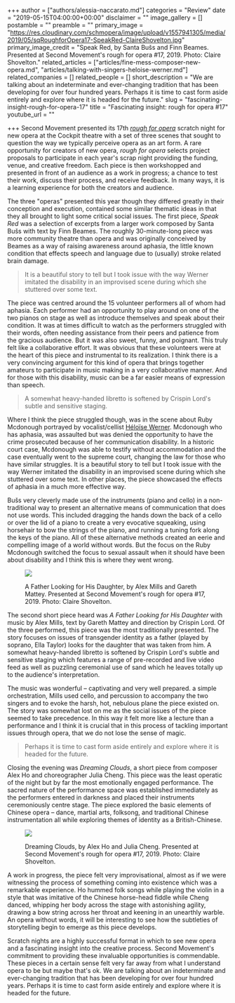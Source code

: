 +++
author = ["authors/alessia-naccarato.md"]
categories = "Review"
date = "2019-05-15T04:00:00+00:00"
disclaimer = ""
image_gallery = []
postamble = ""
preamble = ""
primary_image = "https://res.cloudinary.com/schmopera/image/upload/v1557941305/media/2019/05/sqRoughforOpera17-SpeakRed-ClaireShovelton.jpg"
primary_image_credit = "Speak Red, by Santa Bušs and Finn Beames. Presented at Second Movement's rough for opera #17, 2019. Photo: Claire Shovelton."
related_articles = ["articles/fine-mess-composer-new-opera.md", "articles/talking-with-singers-heloise-werner.md"]
related_companies = []
related_people = []
short_description = "We are talking about an indeterminate and ever-changing tradition that has been developing for over four hundred years. Perhaps it is time to cast form aside entirely and explore where it is headed for the future."
slug = "fascinating-insight-rough-for-opera-17"
title = "Fascinating insight: rough for opera #17"
youtube_url = ""

+++
Second Movement presented its 17th [_rough for opera_](https://secondmovement.org.uk/) scratch night for new opera at the Cockpit theatre with a set of three scenes that sought to question the way we typically perceive opera as an art form. A rare opportunity for creators of new opera, _rough for opera_ selects project proposals to participate in each year's scrap night providing the funding, venue, and creative freedom. Each piece is then workshopped and presented in front of an audience as a work in progress; a chance to test their work, discuss their process, and receive feedback. In many ways, it is a learning experience for both the creators and audience.

The three "operas" presented this year though they differed greatly in their conception and execution, contained some similar thematic ideas in that they all brought to light some critical social issues. The first piece, _Speak Red_ was a selection of excerpts from a larger work composed by Santa Bušs with text by Finn Beames. The roughly 30-minute-long piece was more community theatre than opera and was originally conceived by Beames as a way of raising awareness around aphasia, the little known condition that effects speech and language due to (usually) stroke related brain damage.

>It is a beautiful story to tell but I took issue with the way Werner imitated the disability in an improvised scene during which she stuttered over some text.

The piece was centred around the 15 volunteer performers all of whom had aphasia. Each performer had an opportunity to play around on one of the two pianos on stage as well as introduce themselves and speak about their condition. It was at times difficult to watch as the performers struggled with their words, often needing assistance from their peers and patience from the gracious audience. But it was also sweet, funny, and poignant. This truly felt like a collaborative effort. It was obvious that these volunteers were at the heart of this piece and instrumental to its realization. I think there is a very convincing argument for this kind of opera that brings together amateurs to participate in music making in a very collaborative manner. And for those with this disability, music can be a far easier means of expression than speech.

>A somewhat heavy-handed libretto is softened by Crispin Lord's subtle and sensitive staging.

Where I think the piece struggled though, was in the scene about Ruby Mcdonough portrayed by vocalist/cellist [Héloïse Werner](/talking-with-singers-heloise-werner/). Mcdonough who has aphasia, was assaulted but was denied the opportunity to have the crime prosecuted because of her communication disability. In a historic court case, Mcdonough was able to testify without accommodation and the case eventually went to the supreme court, changing the law for those who have similar struggles. It is a beautiful story to tell but I took issue with the way Werner imitated the disability in an improvised scene during which she stuttered over some text. In other places, the piece showcased the effects of aphasia in a much more effective way.

Bušs very cleverly made use of the instruments (piano and cello) in a non-traditional way to present an alternative means of communication that does not use words. This included dragging the hands down the back of a cello or over the lid of a piano to create a very evocative squeaking, using horsehair to bow the strings of the piano, and running a tuning fork along the keys of the piano. All of these alternative methods created an eerie and compelling image of a world without words. But the focus on the Ruby Mcdonough switched the focus to sexual assault when it should have been about disability and I think this is where they went wrong.

<figure data-type="image">

![](https://res.cloudinary.com/schmopera/image/upload/v1557941440/media/2019/05/RoughforOpera17-AFatherIsLookingForHisDaughter-ClaireShovelton.jpg)

<figcaption>A Father Looking for His Daughter, by Alex Mills and Gareth Mattey. Presented at Second Movement's rough for opera #17, 2019. Photo: Claire Shovelton.</figcaption>

</figure>

The second short piece heard was _A Father Looking for His Daughter_ with music by Alex Mills, text by Gareth Mattey and direction by Crispin Lord. Of the three performed, this piece was the most traditionally presented. The story focuses on issues of transgender identity as a father (played by soprano, Ella Taylor) looks for the daughter that was taken from him. A somewhat heavy-handed libretto is softened by Crispin Lord's subtle and sensitive staging which features a range of pre-recorded and live video feed as well as puzzling ceremonial use of sand which he leaves totally up to the audience's interpretation.

The music was wonderful – captivating and very well prepared. a simple orchestration, Mills used cello, and percussion to accompany the two singers and to evoke the harsh, hot, nebulous plane the piece existed on. The story was somewhat lost on me as the social issues of the piece seemed to take precedence. In this way it felt more like a lecture than a performance and I think it is crucial that in this process of tackling important issues through opera, that we do not lose the sense of magic.

>Perhaps it is time to cast form aside entirely and explore where it is headed for the future.

Closing the evening was _Dreaming Clouds_, a short piece from composer Alex Ho and choreographer Julia Cheng. This piece was the least operatic of the night but by far the most emotionally engaged performance. The sacred nature of the performance space was established immediately as the performers entered in darkness and placed their instruments ceremoniously centre stage. The piece explored the basic elements of Chinese opera – dance, martial arts, folksong, and traditional Chinese instrumentation all while exploring themes of identity as a British-Chinese.

<figure data-type="image">

![](https://res.cloudinary.com/schmopera/image/upload/v1557941533/media/2019/05/RoughforOpera17-DreamingClouds-ClaireShovelton.jpg)

<figcaption>Dreaming Clouds, by Alex Ho and Julia Cheng. Presented at Second Movement's rough for opera #17, 2019. Photo: Claire Shovelton.</figcaption>

</figure>

A work in progress, the piece felt very improvisational, almost as if we were witnessing the process of something coming into existence which was a remarkable experience. Ho hummed folk songs while playing the violin in a style that was imitative of the Chinese horse-head fiddle while Cheng danced, whipping her body across the stage with astonishing agility, drawing a bow string across her throat and keening in an unearthly warble. An opera without words, it will be interesting to see how the subtleties of storytelling begin to emerge as this piece develops.

Scratch nights are a highly successful format in which to see new opera and a fascinating insight into the creative process. Second Movement's commitment to providing these invaluable opportunities is commendable. These pieces in a certain sense felt very far away from what I understand opera to be but maybe that's ok. We are talking about an indeterminate and ever-changing tradition that has been developing for over four hundred years. Perhaps it is time to cast form aside entirely and explore where it is headed for the future.